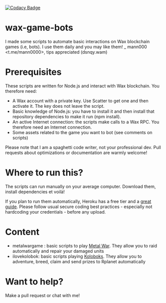 [![Codacy Badge](https://app.codacy.com/project/badge/Grade/a2cc1c99b30441aea8f4b92506867198)](https://www.codacy.com/gh/mann0000/wax-game-bots/dashboard?utm_source=github.com&amp;utm_medium=referral&amp;utm_content=mann0000/wax-game-bots&amp;utm_campaign=Badge_Grade)

# wax-game-bots
I made some scripts to automate basic interactions on Wax blockchain games (i.e, bots). I use them daily and you may like them!
_ mann000 <t.me/mann0000>, tips appreciated (dsnqy.wam) 

# Prerequisites
These scripts are written for Node.js and interact with Wax blockchain. You therefore need:
* A Wax account with a private key. Use Scatter to get one and then activate it. The key does not leave the script.
* Basic knowledge of Node.js: you have to install it and then install that repository dependencies to make it run (npm install).
* An active Internet connection: the scripts make calls to a Wax RPC. You therefore need an Internet connection.
* Some assets related to the game you want to bot (see comments on scripts)

Please note that I am a spaghetti code writer, not your professional dev. Pull requests about optimizations or documentation are warmly welcome!

# Where to run this?
The scripts can run manually on your average computer. Download them, install dependencies et voilà!

If you plan to run them automatically, Heroku has a free tier and a [great guide](https://devcenter.heroku.com/articles/getting-started-with-nodejs). Please follow usual secure coding best practices - especially not hardcoding your credentials - before any upload.

# Content
* metalwargame : basic scripts to play [Metal War](https://metal-war.com/). They allow you to raid automatically and repair your damaged units
* ilovekolobok: basic scripts playing [Koloboks](http://wax.kolobok.io/). They allow you to adventure, breed, claim and send prizes to Rplanet automatically

# Want to help?
Make a pull request or chat with me!
